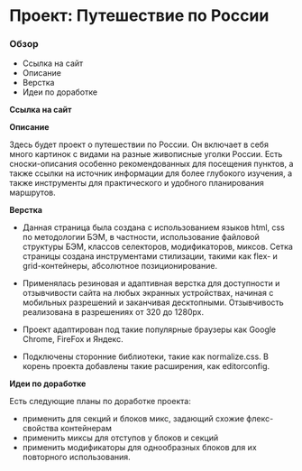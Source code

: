 # Проект: Путешествие по России

### Обзор

* Ссылка на сайт
* Описание
* Верстка
* Идеи по доработке


**Ссылка на сайт**




**Описание**

Здесь будет проект о путешествии по России. Он включает в себя много картинок с видами на разные живописные уголки России. Есть сноски-описания особенно рекомендованных для посещения пунктов, а также ссылки на источник информации для более глубокого изучения, а также инструменты для практического и удобного планирования маршрутов.


**Верстка**

* Данная страница была создана с использованием языков html, css по методологии БЭМ, в частности,
использование файловой структуры БЭМ, классов селекторов, модификаторов, миксов.
Сетка страницы создана инструментами стилизации, такими как  flex- и grid-контейнеры, абсолютное позиционирование.

* Применялась резиновая и адаптивная верстка для доступности и отзывчивости сайта на любых экранных устройствах, начиная с мобильных разрешений и заканчивая десктопными. Отзывчивость реализована в разрешениях от 320 до 1280px.

* Проект адаптирован под такие популярные браузеры как Google Chrome, FireFox и Яндекс.

* Подключены сторонние библиотеки, такие как normalize.css. В корень проекта добавлены такие расширения,
как editorconfig.


**Идеи по доработке**

Есть следующие планы по доработке проекта:
* применить для секций и блоков микс, задающий схожие флекс-свойства контейнерам
* применить миксы для отступов у блоков и секций
* применить модификаторы для однообразных блоков для их повторного использования.
